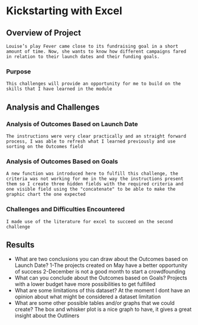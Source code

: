 # Kickstarting with Excel

## Overview of Project
	Louise’s play Fever came close to its fundraising goal in a short amount of time. Now, she wants to know how different campaigns fared in relation to their launch dates and their funding goals.
### Purpose
	This challenges will provide an opportunity for me to build on the skills that I have learned in the module
## Analysis and Challenges

### Analysis of Outcomes Based on Launch Date
	The instructions were very clear practically and an straight forward process, I was able to refresh what I learned previously and use sorting on the Outcomes field
### Analysis of Outcomes Based on Goals
	A new function was introduced here to fulfill this challenge, the criteria was not working for me in the way the instructions present them so I create three hidden fields with the required criteria and one visible field using the "concatenate" to be able to make the graphic chart the one expected
### Challenges and Difficulties Encountered
	I made use of the literature for excel to succeed on the second challenge
## Results

- What are two conclusions you can draw about the Outcomes based on Launch Date?
	1-The projects created on May have a better opportunity of success
	2-December is not a good month to start a crowdfounding
- What can you conclude about the Outcomes based on Goals?
	Projects with a lower budget have more possibilities to get fulfilled
- What are some limitations of this dataset?
	At the moment I dont have an opinion about what might be considered a dataset limitation 
- What are some other possible tables and/or graphs that we could create?
	The box and whisker plot is a nice graph to have, it gives a great insight about the Outliners 